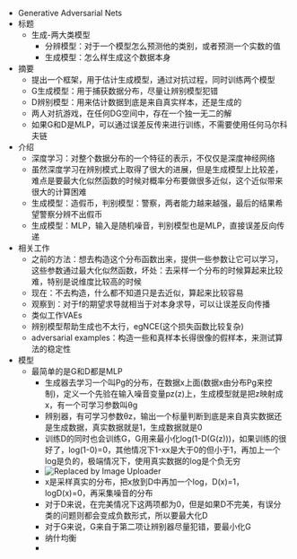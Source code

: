 - Generative Adversarial Nets
- 标题
	- 生成-两大类模型
		- 分辨模型：对于一个模型怎么预测他的类别，或者预测一个实数的值
		- 生成模型：怎么样生成这个数据本身
- 摘要
	- 提出一个框架，用于估计生成模型，通过对抗过程，同时训练两个模型
	- G生成模型：用于捕获数据分布，尽量让辨别模型犯错
	- D辨别模型：用来估计数据到底是来自真实样本，还是生成的
	- 两人对抗游戏，在任何DG空间中，存在一个独一无二的解
	- 如果G和D是MLP，可以通过误差反传来进行训练，不需要使用任何马尔科夫链
- 介绍
	- 深度学习：对整个数据分布的一个特征的表示，不仅仅是深度神经网络
	- 虽然深度学习在辨别模式上取得了很大的进展，但是生成模型上比较差，难点是要最大化似然函数的时候对概率分布要做很多近似，这个近似带来很大的计算困难
	- 生成模型：造假币，判别模型：警察，两者能力越来越强，最后的结果希望警察分辨不出假币
	- 生成模型：MLP，输入是随机噪音，判别模型也是MLP，直接误差反向传递
- 相关工作
	- 之前的方法：想去构造这个分布函数出来，提供一些参数让它可以学习，这些参数通过最大化似然函数，坏处：去采样一个分布的时候算起来比较难，特别是说维度比较高的时候
	- 现在：不去构造，什么都不知道只是去近似，算起来比较容易
	- 观察到：对于f的期望求导就相当于对本身求导，可以让误差反向传播
	- 类似工作VAEs
	- 辨别模型帮助生成也不太行，egNCE(这个损失函数比较复杂)
	- adversarial examples：构造一些和真样本长得很像的假样本，来测试算法的稳定性
- 模型
	- 最简单的是G和D都是MLP
		- 生成器去学习一个叫Pg的分布，在数据x上面(数据x由分布Pg来控制)，定义一个先验在输入噪音变量pz(z)上，生成模型就是把z映射成x，有一个可学习参数叫θg
		- 辨别器，有可学习参数θz，输出一个标量判断到底是来自真实数据还是生成数据，真实数据就是1，生成数据就是0
		- 训练D的同时也会训练G，G用来最小化log(1-D(G(z)))，如果训练的很好了，log(1-0)=0，其他情况下1-xx是大于0的但小于1，再加上一个log是负的，极端情况下，使用真实数据的log是个负无穷
		- ![Replaced by Image Uploader](https://raw.githubusercontent.com/qugushihua/blog-images/master/202404091416163.png)
		- x是采样真实的分布，把x放到D中再加一个log，D(x)=1，logD(x)=0，再采集噪音的分布
		- 对于D来说，在完美情况下这两项都为0，但是如果D不完美，有误分类的问题则都会变成负数形式，所以要最大化D
		- 对于G来说，G来自于第二项让辨别器尽量犯错，要最小化G
		- 纳什均衡
		-